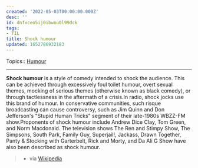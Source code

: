 ```yaml
---
created: '2022-05-03T00:00:00.000Z'
desc: ''
id: dnfxceo5ij0ibwnu0l99dck
tags:
- TIL
title: Shock humour
updated: 1652786932183
---
```

   
Topics::  [Humour](../topics/humour.md)   
   
   
---   
   
**Shock humour** is a style of comedy intended to shock the audience. This can be achieved through excessively foul toilet humour, overt sexual themes, mocking of serious themes (otherwise known as black comedy), or through tactlessness in the aftermath of a crisis.In radio, shock jocks use this brand of humour. In conservative communities, such risque broadcasting can cause controversy, such as Jim Quinn and Don Jefferson's "Stupid Human Tricks" segment of their late-1980s WBZZ-FM show.Proponents of shock humour include Andrew Dice Clay, Tom Green, and Norm Macdonald. The television shows The Ren and Stimpy Show, The Simpsons, South Park, Family Guy, Superjail!, Jackass, Drawn Together, Panty & Stocking with Garterbelt, Rick and Morty, and Da Ali G Show have also been described as shock humour.    
> - via [Wikipedia](https://en.wikipedia.org/wiki/Shock%20humour)